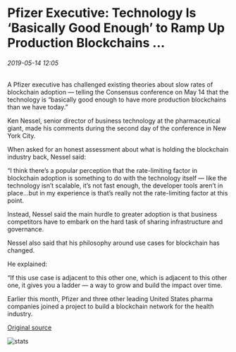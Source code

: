 # Pfizer Executive: Technology Is ‘Basically Good Enough’ to Ramp Up Production Blockchains ...

###### 2019-05-14 12:05

A Pfizer executive has challenged existing theories about slow rates of blockchain adoption — telling the Consensus conference on May 14 that the technology is “basically good enough to have more production blockchains than we have today.”

Ken Nessel, senior director of business technology at the pharmaceutical giant, made his comments during the second day of the conference in New York City.

When asked for an honest assessment about what is holding the blockchain industry back, Nessel said:

“I think there’s a popular perception that the rate-limiting factor in blockchain adoption is something to do with the technology itself — like the technology isn’t scalable, it’s not fast enough, the developer tools aren’t in place…but in my experience is that’s really not the rate-limiting factor at this point.

Instead, Nessel said the main hurdle to greater adoption is that business competitors have to embark on the hard task of sharing infrastructure and governance.

Nessel also said that his philosophy around use cases for blockchain has changed.

He explained:

“If this use case is adjacent to this other one, which is adjacent to this other one, it gives you a ladder — a way to grow and build the impact over time.

Earlier this month, Pfizer and three other leading United States pharma companies joined a project to build a blockchain network for the health industry.

[Original source](https://cointelegraph.com/news/pfizer-executive-technology-is-basically-good-enough-to-ramp-up-production-blockchains)

![stats](https://c.statcounter.com/11760860/0/a89fa40b/1/ "stats")